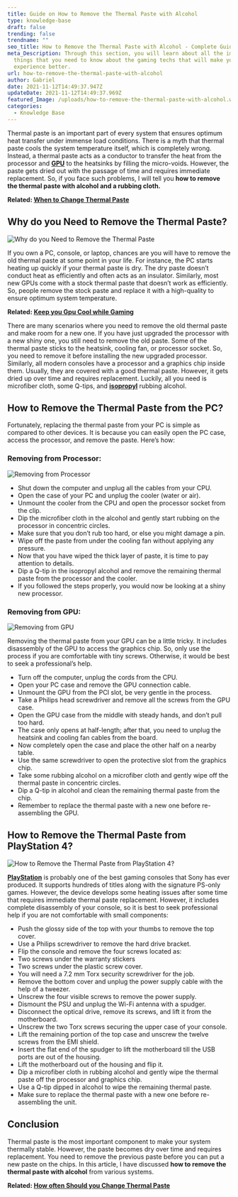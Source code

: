 ```yaml
---
title: Guide on How to Remove the Thermal Paste with Alcohol
type: knowledge-base
draft: false
trending: false
trendname: ""
seo_title: How to Remove the Thermal Paste with Alcohol - Complete Guide
meta_Description: Through this section, you will learn about all the important
  things that you need to know about the gaming techs that will make you
  experience better.
url: how-to-remove-the-thermal-paste-with-alcohol
author: Gabriel
date: 2021-11-12T14:49:37.947Z
updateDate: 2021-11-12T14:49:37.969Z
featured_Image: /uploads/how-to-remove-the-thermal-paste-with-alcohol.webp
categories:
  - Knowledge Base
---
```

Thermal paste is an important part of every system that ensures optimum heat transfer under immense load conditions. There is a myth that thermal paste cools the system temperature itself, which is completely wrong. Instead, a thermal paste acts as a conductor to transfer the heat from the processor and **[GPU](https://gamingtechies.com/how-to-keep-gpu-cool/)** to the heatsinks by filling the micro-voids. However, the paste gets dried out with the passage of time and requires immediate replacement. So, if you face such problems, I will tell you **how to remove the thermal paste with alcohol and a rubbing cloth.**

**Related: [When to Change Thermal Paste](https://gamingtechies.com/how-often-to-change-thermal-paste/)**

## Why do you Need to Remove the Thermal Paste?

![Why do you Need to Remove the Thermal Paste](/uploads/why-do-you-need-need-to-remove-the-thermal-paste.webp "Why do you Need to Remove the Thermal Paste")

If you own a PC, console, or laptop, chances are you will have to remove the old thermal paste at some point in your life. For instance, the PC starts heating up quickly if your thermal paste is dry. The dry paste doesn’t conduct heat as efficiently and often acts as an insulator. Similarly, most new GPUs come with a stock thermal paste that doesn’t work as efficiently. So, people remove the stock paste and replace it with a high-quality to ensure optimum system temperature.

**Related: [Keep you Gpu Cool while Gaming](https://gamingtechies.com/how-to-keep-gpu-cool/)**

There are many scenarios where you need to remove the old thermal paste and make room for a new one. If you have just upgraded the processor with a new shiny one, you still need to remove the old paste. Some of the thermal paste sticks to the heatsink, cooling fan, or processor socket. So, you need to remove it before installing the new upgraded processor. Similarly, all modern consoles have a processor and a graphics chip inside them. Usually, they are covered with a good thermal paste. However, it gets dried up over time and requires replacement. Luckily, all you need is microfiber cloth, some Q-tips, and **[isopropyl](https://www.britannica.com/science/isopropyl-alcohol#:~:text=Isopropyl%20alcohol%20is%20mixed%20with,denaturing%20ethanol%20(ethyl%20alcohol).)** rubbing alcohol.

## How to Remove the Thermal Paste from the PC?

Fortunately, replacing the thermal paste from your PC is simple as compared to other devices. It is because you can easily open the PC case, access the processor, and remove the paste. Here’s how:

### Removing from Processor:

![Removing from Processor](/uploads/removing-from-processor.webp "Removing from Processor")

* Shut down the computer and unplug all the cables from your CPU.
* Open the case of your PC and unplug the cooler (water or air).
* Unmount the cooler from the CPU and open the processor socket from the clip.
* Dip the microfiber cloth in the alcohol and gently start rubbing on the processor in concentric circles.
* Make sure that you don’t rub too hard, or else you might damage a pin.
* Wipe off the paste from under the cooling fan without applying any pressure.
* Now that you have wiped the thick layer of paste, it is time to pay attention to details.
* Dip a Q-tip in the isopropyl alcohol and remove the remaining thermal paste from the processor and the cooler.
* If you followed the steps properly, you would now be looking at a shiny new processor.

### Removing from GPU:

![Removing from GPU](/uploads/removing-from-gpu.webp "Removing from GPU")

Removing the thermal paste from your GPU can be a little tricky. It includes disassembly of the GPU to access the graphics chip. So, only use the process if you are comfortable with tiny screws. Otherwise, it would be best to seek a professional’s help.

* Turn off the computer, unplug the cords from the CPU.
* Open your PC case and remove the GPU connection cable.
* Unmount the GPU from the PCI slot, be very gentle in the process.
* Take a Philips head screwdriver and remove all the screws from the GPU case.
* Open the GPU case from the middle with steady hands, and don’t pull too hard.
* The case only opens at half-length; after that, you need to unplug the heatsink and cooling fan cables from the board.
* Now completely open the case and place the other half on a nearby table.
* Use the same screwdriver to open the protective slot from the graphics chip.
* Take some rubbing alcohol on a microfiber cloth and gently wipe off the thermal paste in concentric circles.
* Dip a Q-tip in alcohol and clean the remaining thermal paste from the chip.
* Remember to replace the thermal paste with a new one before re-assembling the GPU.

## How to Remove the Thermal Paste from PlayStation 4?

![How to Remove the Thermal Paste from PlayStation 4?](/uploads/how-to-remove-the-thermal-paste-from-playstation-4.webp "How to Remove the Thermal Paste from PlayStation 4?")

**[PlayStation](https://www.playstation.com/en-us/)** is probably one of the best gaming consoles that Sony has ever produced. It supports hundreds of titles along with the signature PS-only games. However, the device develops some heating issues after some time that requires immediate thermal paste replacement. However, it includes complete disassembly of your console, so it is best to seek professional help if you are not comfortable with small components:

* Push the glossy side of the top with your thumbs to remove the top cover.
* Use a Philips screwdriver to remove the hard drive bracket.
* Flip the console and remove the four screws located as:
* Two screws under the warranty stickers
* Two screws under the plastic screw cover.
* You will need a 7.2 mm Torx security screwdriver for the job.
* Remove the bottom cover and unplug the power supply cable with the help of a tweezer.
* Unscrew the four visible screws to remove the power supply.
* Dismount the PSU and unplug the Wi-Fi antenna with a spudger.
* Disconnect the optical drive, remove its screws, and lift it from the motherboard.
* Unscrew the two Torx screws securing the upper case of your console.
* Lift the remaining portion of the top case and unscrew the twelve screws from the EMI shield.
* Insert the flat end of the spudger to lift the motherboard till the USB ports are out of the housing.
* Lift the motherboard out of the housing and flip it.
* Dip a microfiber cloth in rubbing alcohol and gently wipe the thermal paste off the processor and graphics chip.
* Use a Q-tip dipped in alcohol to wipe the remaining thermal paste.
* Make sure to replace the thermal paste with a new one before re-assembling the unit.

## Conclusion

Thermal paste is the most important component to make your system thermally stable. However, the paste becomes dry over time and requires replacement. You need to remove the previous paste before you can put a new paste on the chips. In this article, I have discussed **how to remove the thermal paste with alcohol** from various systems.

**Related: [How often Should you Change Thermal Paste](https://gamingtechies.com/how-often-to-change-thermal-paste/)**